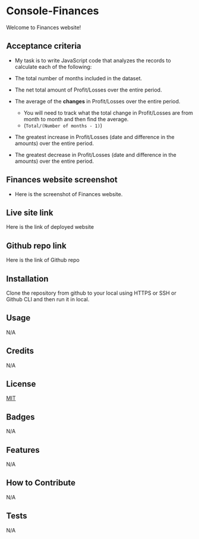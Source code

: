 # Console-Finances
Welcome to Finances website!

## Acceptance criteria

- My task is to write JavaScript code that analyzes the records to calculate each of the following:

- The total number of months included in the dataset.

- The net total amount of Profit/Losses over the entire period.

- The average of the **changes** in Profit/Losses over the entire period.
  - You will need to track what the total change in Profit/Losses are from month to month and then find the average.
  - (`Total/(Number of months - 1)`)

- The greatest increase in Profit/Losses (date and difference in the amounts) over the entire period.

- The greatest decrease in Profit/Losses (date and difference in the amounts) over the entire period.

## Finances website screenshot
- Here is the screenshot of Finances website.

## Live site link
Here is the link of deployed website

## Github repo link
Here is the link of Github repo

## Installation
Clone the repository from github to your local using HTTPS or SSH or Github CLI and then run it in local.

## Usage
N/A

## Credits

N/A

## License

[MIT](https://choosealicense.com/licenses/mit/)

## Badges

N/A

## Features

N/A

## How to Contribute

N/A

## Tests

N/A